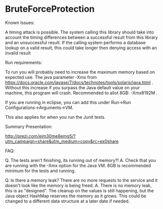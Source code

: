 BruteForceProtection
====================
Known Issues:

A timing attack is possible. The system calling this library should take into account the timing differences between a successful
result from this library and an unsuccessful result. If the calling system performs a database lookup on a valid result, this could 
take longer then denying access with an invalid result

Run requirements:

To run you will probably need to increase the maximum memory based on expected use. The java parameter -Xmx from https://docs.oracle.com/javase/7/docs/technotes/tools/solaris/java.html .
Without this increase if you surpass the Java default value on your machine, this program will crash. Recommended to allot 8GB: -Xmx8192M . 

If you are running in eclipse, you can add this under Run->Run Configurations->Arguments->VM. 

This also applies for when you run the Junit tests.

Summary Presentation:

http://prezi.com/eim30me8emg5/?utm_campaign=share&utm_medium=copy&rc=ex0share


FAQ:

Q. The tests aren't finishing, its running out of memory?!
A. Check that you are running with the -Xmx option for the Java VM. 8GB is recommended minimum for the tests and running.

Q. Is there a memory leak? There are no more requests to the service and it doesn't look like the memory is being freed.
A. There is no memory leak, this is as "designed". The cleanup on the values is still happening, but the Java object HashMap reserves the memory as it grows. This could be changed to a different data structure at a later date if needed.

